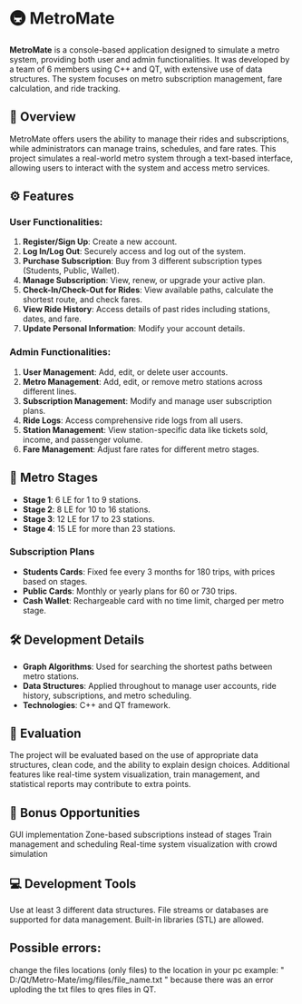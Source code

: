 # 🚇 MetroMate

**MetroMate** is a console-based application designed to simulate a metro system, providing both user and admin functionalities. It was developed by a team of 6 members using C++ and QT, with extensive use of data structures. The system focuses on metro subscription management, fare calculation, and ride tracking.

## 📜 Overview

MetroMate offers users the ability to manage their rides and subscriptions, while administrators can manage trains, schedules, and fare rates. This project simulates a real-world metro system through a text-based interface, allowing users to interact with the system and access metro services.

## ⚙️ Features

### User Functionalities:
1. **Register/Sign Up**: Create a new account.
2. **Log In/Log Out**: Securely access and log out of the system.
3. **Purchase Subscription**: Buy from 3 different subscription types (Students, Public, Wallet).
4. **Manage Subscription**: View, renew, or upgrade your active plan.
5. **Check-In/Check-Out for Rides**: View available paths, calculate the shortest route, and check fares.
6. **View Ride History**: Access details of past rides including stations, dates, and fare.
7. **Update Personal Information**: Modify your account details.

### Admin Functionalities:
1. **User Management**: Add, edit, or delete user accounts.
2. **Metro Management**: Add, edit, or remove metro stations across different lines.
3. **Subscription Management**: Modify and manage user subscription plans.
4. **Ride Logs**: Access comprehensive ride logs from all users.
5. **Station Management**: View station-specific data like tickets sold, income, and passenger volume.
6. **Fare Management**: Adjust fare rates for different metro stages.

## 🚉 Metro Stages

- **Stage 1**: 6 LE for 1 to 9 stations.
- **Stage 2**: 8 LE for 10 to 16 stations.
- **Stage 3**: 12 LE for 17 to 23 stations.
- **Stage 4**: 15 LE for more than 23 stations.

### Subscription Plans

- **Students Cards**: Fixed fee every 3 months for 180 trips, with prices based on stages.
- **Public Cards**: Monthly or yearly plans for 60 or 730 trips.
- **Cash Wallet**: Rechargeable card with no time limit, charged per metro stage.

## 🛠️ Development Details

- **Graph Algorithms**: Used for searching the shortest paths between metro stations.
- **Data Structures**: Applied throughout to manage user accounts, ride history, subscriptions, and metro scheduling.
- **Technologies**: C++ and QT framework.

## 📝 Evaluation
The project will be evaluated based on the use of appropriate data structures, clean code, and the ability to explain design choices. Additional features like real-time system visualization, train management, and statistical reports may contribute to extra points.

## 🌟 Bonus Opportunities
GUI implementation
Zone-based subscriptions instead of stages
Train management and scheduling
Real-time system visualization with crowd simulation
## 💻 Development Tools
Use at least 3 different data structures.
File streams or databases are supported for data management.
Built-in libraries (STL) are allowed.

## Possible errors:
change the files locations (only files) to the location in your pc example: " D:/Qt/Metro-Mate/img/files/file_name.txt " because there was an error uploding the txt files to qres files in QT.
